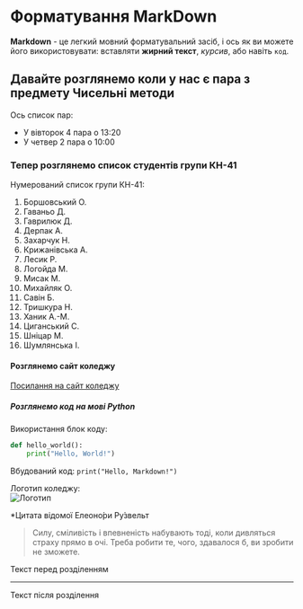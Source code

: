 # Форматування MarkDown

**Markdown** - це легкий мовний форматувальний засіб, і ось як ви можете його використовувати: вставляти **жирний текст**, *курсив*, або навіть `код`.

## Давайте розглянемо коли у нас є пара з предмету Чисельні методи

Ось список пар:

- У вівторок 4 пара о 13:20  
- У четвер 2 пара о 10:00  
  
### Тепер розглянемо список студентів групи КН-41

Нумерований список групи КН-41:

1. Боршовський О.
2. Гаваньо Д.
3. Гаврилюк Д.
4. Дерпак А.
5. Захарчук Н.
6. Крижанівська А.
7. Лесик Р.
8. Логойда М.
9. Мисак М.
10. Михайляк О.
11. Савін Б.
12. Тришкура Н.
13. Ханик А.-М.
14. Циганський С.
15. Шніцар М.
16. Шумлянська І.

#### Розглянемо сайт коледжу

[Посилання на сайт коледжу](https://itcollege.lviv.ua)

##### Розглянемо код на мові Python

Використання блок коду:

```python
def hello_world():
    print("Hello, World!")
```
Вбудований код: `print("Hello, Markdown!")`  

Логотип коледжу:  
![Логотип](https://itcollege.lviv.ua/wp-content/uploads/2022/01/logo-lit.jpg)

*Цитата відомої Елеоно́ри Ру́звельт 

> Силу, сміливість і впевненість набувають тоді, коли дивляться страху прямо в очі. 
> Треба робити те, чого, здавалося б, ви зробити не зможете.   

Текст перед розділенням

***

Текст після розділення
